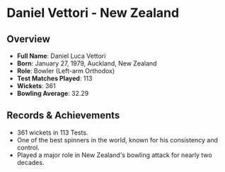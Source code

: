 # Daniel Vettori - New Zealand

## Overview
- **Full Name**: Daniel Luca Vettori
- **Born**: January 27, 1979, Auckland, New Zealand
- **Role**: Bowler (Left-arm Orthodox)
- **Test Matches Played**: 113
- **Wickets**: 361
- **Bowling Average**: 32.29

## Records & Achievements
- 361 wickets in 113 Tests.
- One of the best spinners in the world, known for his consistency and control.
- Played a major role in New Zealand's bowling attack for nearly two decades.

